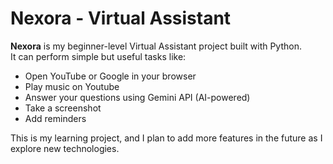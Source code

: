 # Nexora - Virtual Assistant

**Nexora** is my beginner-level Virtual Assistant project built with Python.  
It can perform simple but useful tasks like:  

- Open YouTube or Google in your browser
- Play music on Youtube
- Answer your questions using Gemini API (AI-powered) 
- Take a screenshot 
- Add reminders  

This is my learning project, and I plan to add more features in the future as I explore new technologies.
